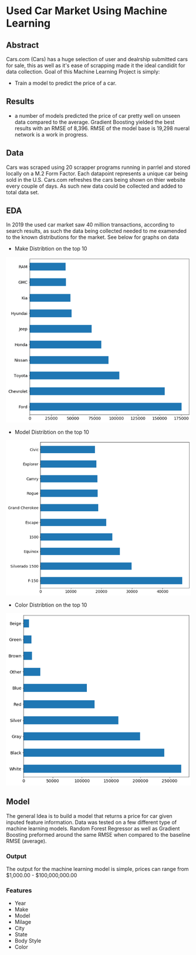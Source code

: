 # Used Car Market Using Machine Learning

## Abstract
Cars.com (Cars) has a huge selection of user and dealrship submitted cars for sale, this as well as it's ease of scrapping made it the ideal candidit for data collection.
Goal of this Machine Learning Project is simply:
* Train a model to predict the price of a car.

## Results
* a number of models predicted the price of car pretty well on unseen data compared to the average. Gradient Boosting yielded the best results with an RMSE of 8,396. RMSE of the model base is 19,298 nueral network is a work in progress. 

## Data
Cars was scraped using 20 scrapper programs running in parrlel and stored locally on a M.2 Form Factor. 
Each datapoint represents a unique car being sold in the U.S. Cars.com refreshes the cars being shown on thier website every couple of days. As such new data could be collected and added to total data set.

## EDA
In 2019 the used car market saw 40 million transactions, according to search results, as such the data being collected needed to me examended to the known distributions for the market. See below for graphs on data

* Make Distribtion on the top 10

![](Images/make_dist.png)




* Model Distribtion on the top 10

![](Images/model_dis.png)




* Color Distribtion on the top 10

![](Images/color_dist.png)


## Model
The general Idea is to build a model that returns a price for car given inputed feature information. Data was tested on a few different type of machine learning models. Random Forest Regressor as well as Gradient Boosting preformed around the same RMSE when compared to the baseline RMSE (average).

### Output
The output for the machine learning model is simple, prices can range from $1,000.00 - $100,000,000.00

### Features
* Year
* Make
* Model
* Milage
* City
* State
* Body Style
* Color
